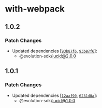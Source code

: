 # with-webpack

## 1.0.2

### Patch Changes

- Updated dependencies [[`93b87f6`](https://github.com/no-witness-labs/evolution-sdk/commit/93b87f6105da464cb129b56a4029a9d8068311bc), [`93b87f6`](https://github.com/no-witness-labs/evolution-sdk/commit/93b87f6105da464cb129b56a4029a9d8068311bc)]:
  - @evolution-sdk/lucid@2.0.0

## 1.0.1

### Patch Changes

- Updated dependencies [[`12aaf90`](https://github.com/no-witness-labs/evolution-sdk/commit/12aaf904d753d9765872c18ad141feee29418a9d), [`6231d0a`](https://github.com/no-witness-labs/evolution-sdk/commit/6231d0a0cd066e85d97da2ba44cca2c86b6e3b8a)]:
  - @evolution-sdk/lucid@1.0.0
